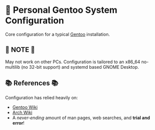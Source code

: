 # 🐧 Personal Gentoo System Configuration

Core configuration for a typical [Gentoo](https://www.gentoo.org) installation.

## 🚨 NOTE 🚨

May not work on other PCs. Configuration is tailored to an x86_64 no-multilib (no 32-bit
support) and systemd based GNOME Desktop.

## 📚 References 📚

Configuration has relied heavily on:

- [Gentoo Wiki](https://wiki.gentoo.org)
- [Arch Wiki](https://wiki.archlinux.org)
- A _never-ending_ amount of man pages, web searches, and __trial and error__!
